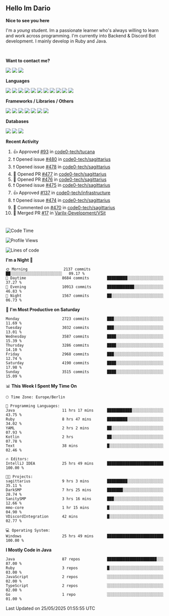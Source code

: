 <h2>Hello Im Dario</h2>

**Nice to see you here**

I'm a *young* student. Im a passionate learner who's always willing to learn and work across
programming. I'm currently into Backend & Discord Bot development. I mainly develop in Ruby and Java.

<br/>

**Want to contact me?**

<a href="https://github.com/knerio"><img src="https://img.shields.io/badge/-Github-blue?style=for-the-badge&logo=github&logoColor=white"/></a> <a href="https://discord.com/users/639416958923702292"><img src="https://img.shields.io/badge/-knerio-blue?style=for-the-badge&logo=discord&logoColor=white"/></a> <a href="https://twitch.tv/dopalos_"><img src="https://img.shields.io/badge/-twitch-blue?style=for-the-badge&logo=twitch&logoColor=white"/></a>

**Languages**

<img src="https://img.shields.io/badge/-Java-blue?style=for-the-badge&logo=java&logoColor=white"/> <img src="https://img.shields.io/badge/-Ruby-blue?style=for-the-badge&logo=Ruby&logoColor=white"/> <img src="https://img.shields.io/badge/-Git-blue?style=for-the-badge&logo=Git&logoColor=white"/> <img src="https://img.shields.io/badge/-HTML-blue?style=for-the-badge&logo=html5&logoColor=white"/> <img src="https://img.shields.io/badge/-CSS-blue?style=for-the-badge&logo=CSS3&logoColor=white"/> <img src="https://img.shields.io/badge/-Javascript-blue?style=for-the-badge&logo=javascript&logoColor=white"/> <img src="https://img.shields.io/badge/-Typescript-blue?style=for-the-badge&logo=TypeScript&logoColor=white"/> <img src="https://img.shields.io/badge/-Kotlin-blue?style=for-the-badge&logo=kotlin&logoColor=white"/> <img src="https://img.shields.io/badge/-SQL-blue?style=for-the-badge&logo=MYSQL&logoColor=white"/> <img src="https://img.shields.io/badge/-Markdown-blue?style=for-the-badge&logo=Markdown&logoColor=white"/> <img src="https://img.shields.io/badge/-JSON-blue?style=for-the-badge&logo=JSON&logoColor=white"/>
<br/>

 **Frameworks / Libraries / Others**

<img src="https://img.shields.io/badge/-Ruby_On_Rails-blue?style=for-the-badge&logo=ruby-on-rails&logoColor=white"/> <img src="https://img.shields.io/badge/-JDA-blue?style=for-the-badge&logo=JDA&logoColor=white"/> <img src="https://img.shields.io/badge/-Bootstrap-blue?style=for-the-badge&logo=Bootstrap&logoColor=white"/> <img src="https://img.shields.io/badge/-Node.JS-blue?style=for-the-badge&logo=node.js&logoColor=white"/> <img src="https://img.shields.io/badge/-React-blue?style=for-the-badge&logo=React&logoColor=white"/> <img src="https://img.shields.io/badge/-Express-blue?style=for-the-badge&logo=Express&logoColor=white"/> <img src="https://img.shields.io/badge/-Next.Js-blue?style=for-the-badge&logo=Next.Js&logoColor=white"/>

**Databases**

<img src="https://img.shields.io/badge/-MongoDB-blue?style=for-the-badge&logo=mongodb&logoColor=white"/> <img src="https://img.shields.io/badge/-MariaDB-blue?style=for-the-badge&logo=MariaDB&logoColor=white"/>
<img src="https://img.shields.io/badge/-PostgreSQL-blue?style=for-the-badge&logo=PostgreSQl&logoColor=white"/>

**Recent Activity**

<!--RECENT_ACTIVITY:start-->
1. 👍 Approved [#93](https://github.com/code0-tech/tucana/pull/93#pullrequestreview-2866924222) in [code0-tech/tucana](https://github.com/code0-tech/tucana)<br>
2. ❗️ Opened issue [#480](https://github.com/code0-tech/sagittarius/issues/480) in [code0-tech/sagittarius](https://github.com/code0-tech/sagittarius)<br>
3. ❗️ Opened issue [#478](https://github.com/code0-tech/sagittarius/issues/478) in [code0-tech/sagittarius](https://github.com/code0-tech/sagittarius)<br>
4. 💪 Opened PR [#477](https://github.com/code0-tech/sagittarius/pull/477) in [code0-tech/sagittarius](https://github.com/code0-tech/sagittarius)<br>
5. 💪 Opened PR [#476](https://github.com/code0-tech/sagittarius/pull/476) in [code0-tech/sagittarius](https://github.com/code0-tech/sagittarius)<br>
6. ❗️ Opened issue [#475](https://github.com/code0-tech/sagittarius/issues/475) in [code0-tech/sagittarius](https://github.com/code0-tech/sagittarius)<br>
7. 👍 Approved [#137](https://github.com/code0-tech/infrastructure/pull/137#pullrequestreview-2865813590) in [code0-tech/infrastructure](https://github.com/code0-tech/infrastructure)<br>
8. ❗️ Opened issue [#474](https://github.com/code0-tech/sagittarius/issues/474) in [code0-tech/sagittarius](https://github.com/code0-tech/sagittarius)<br>
9. 💬 Commented on [#470](https://github.com/code0-tech/sagittarius/pull/470#discussion_r2105402012) in [code0-tech/sagittarius](https://github.com/code0-tech/sagittarius)<br>
10. 🎉 Merged PR [#17](https://github.com/Varilx-Development/VSit/pull/17) in [Varilx-Development/VSit](https://github.com/Varilx-Development/VSit)<br>
<!--RECENT_ACTIVITY:end-->
 
#

<!--START_SECTION:waka-->
![Code Time](http://img.shields.io/badge/Code%20Time-1%2C186%20hrs%2051%20mins-blue)

![Profile Views](http://img.shields.io/badge/Profile%20Views-1-blue)

![Lines of code](https://img.shields.io/badge/From%20Hello%20World%20I%27ve%20Written-2.6%20million%20lines%20of%20code-blue)

**I'm a Night 🦉** 

```text
🌞 Morning                2137 commits        ██░░░░░░░░░░░░░░░░░░░░░░░   09.17 % 
🌆 Daytime                8684 commits        █████████░░░░░░░░░░░░░░░░   37.27 % 
🌃 Evening                10913 commits       ████████████░░░░░░░░░░░░░   46.83 % 
🌙 Night                  1567 commits        ██░░░░░░░░░░░░░░░░░░░░░░░   06.73 % 
```
📅 **I'm Most Productive on Saturday** 

```text
Monday                   2723 commits        ███░░░░░░░░░░░░░░░░░░░░░░   11.69 % 
Tuesday                  3032 commits        ███░░░░░░░░░░░░░░░░░░░░░░   13.01 % 
Wednesday                3587 commits        ████░░░░░░░░░░░░░░░░░░░░░   15.39 % 
Thursday                 3286 commits        ████░░░░░░░░░░░░░░░░░░░░░   14.10 % 
Friday                   2968 commits        ███░░░░░░░░░░░░░░░░░░░░░░   12.74 % 
Saturday                 4190 commits        ████░░░░░░░░░░░░░░░░░░░░░   17.98 % 
Sunday                   3515 commits        ████░░░░░░░░░░░░░░░░░░░░░   15.09 % 
```


📊 **This Week I Spent My Time On** 

```text
🕑︎ Time Zone: Europe/Berlin

💬 Programming Languages: 
Java                     11 hrs 17 mins      ███████████░░░░░░░░░░░░░░   43.75 % 
Ruby                     8 hrs 47 mins       █████████░░░░░░░░░░░░░░░░   34.02 % 
YAML                     2 hrs 2 mins        ██░░░░░░░░░░░░░░░░░░░░░░░   07.93 % 
Kotlin                   2 hrs               ██░░░░░░░░░░░░░░░░░░░░░░░   07.78 % 
Text                     38 mins             █░░░░░░░░░░░░░░░░░░░░░░░░   02.46 % 

🔥 Editors: 
IntelliJ IDEA            25 hrs 49 mins      █████████████████████████   100.00 % 

🐱‍💻 Projects: 
sagittarius              9 hrs 3 mins        █████████░░░░░░░░░░░░░░░░   35.11 % 
DarkSMP                  7 hrs 25 mins       ███████░░░░░░░░░░░░░░░░░░   28.74 % 
SanitySMP                3 hrs 16 mins       ███░░░░░░░░░░░░░░░░░░░░░░   12.66 % 
mmo-core                 1 hr 15 mins        █░░░░░░░░░░░░░░░░░░░░░░░░   04.90 % 
VDiscordIntegration      42 mins             █░░░░░░░░░░░░░░░░░░░░░░░░   02.77 % 

💻 Operating System: 
Windows                  25 hrs 49 mins      █████████████████████████   100.00 % 
```

**I Mostly Code in Java** 

```text
Java                     87 repos            ██████████████████████░░░   87.00 % 
Ruby                     3 repos             █░░░░░░░░░░░░░░░░░░░░░░░░   03.00 % 
JavaScript               2 repos             ░░░░░░░░░░░░░░░░░░░░░░░░░   02.00 % 
TypeScript               2 repos             ░░░░░░░░░░░░░░░░░░░░░░░░░   02.00 % 
Go                       1 repo              ░░░░░░░░░░░░░░░░░░░░░░░░░   01.00 % 
```




 Last Updated on 25/05/2025 01:55:55 UTC
<!--END_SECTION:waka-->


